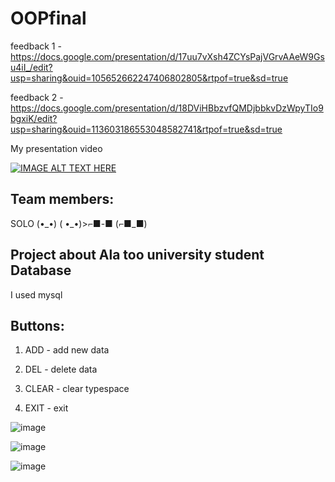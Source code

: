 # OOPfinal

feedback 1 - https://docs.google.com/presentation/d/17uu7vXsh4ZCYsPajVGrvAAeW9Gsu4iI_/edit?usp=sharing&ouid=105652662247406802805&rtpof=true&sd=true

feedback 2 - https://docs.google.com/presentation/d/18DViHBbzvfQMDjbbkvDzWpyTIo9bgxiK/edit?usp=sharing&ouid=113603186553048582741&rtpof=true&sd=true

My presentation video 


[![IMAGE ALT TEXT HERE](https://img.youtube.com/vi/wi01Tmi0tsc/0.jpg)](https://www.youtube.com/watch?v=wi01Tmi0tsc)
  
## Team members:
SOLO (•\_•) ( •\_•)>⌐■-■ (⌐■_■)

## Project about Ala too university student Database
I used mysql

## Buttons:

1) ADD - add new data

2) DEL - delete data

3) CLEAR - clear typespace

4) EXIT - exit 

![image](https://user-images.githubusercontent.com/73985106/147854207-96888c68-d67e-4b08-b32c-bb661a9f24c9.png)



![image](https://user-images.githubusercontent.com/73985106/147854242-e2831d53-0b8f-47c8-87d3-857561d8c67d.png)



![image](https://user-images.githubusercontent.com/73985106/147854248-e8f35a81-fedc-42f6-8f80-327fcafe3cdd.png)
